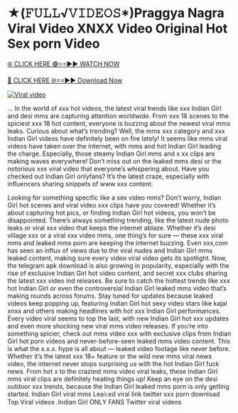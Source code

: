 <h1>★(𝙵𝚄𝙻𝙻√𝚅𝙸𝙳𝙴𝙾𝚂*)Praggya Nagra Viral Video XNXX Video Original Hot Sex porn Video</h1>

[🌐 CLICK HERE 🟢==►► WATCH NOW](https://trinoy99.blogspot.com/)

[🔴 CLICK HERE 🌐==►► Download Now](https://trinoy99.blogspot.com/)

[![Viral video](https://i.imgur.com/dJHk4Zq.gif)](https://trinoy99.blogspot.com/)

… In the world of xxx hot videos, the latest viral trends like xxx Indian Girl and desi mms are capturing attention worldwide. From xxx 18 scenes to the spiciest xxx 18 hot content, everyone is buzzing about the newest viral mms leaks. Curious about what’s trending? Well, the mms xxx category and xxx Indian Girl videos have definitely been on fire lately! It seems like mms viral videos have taken over the internet, with mms and hot Indian Girl leading the charge. Especially, those steamy Indian Girl mms and x xx clips are making waves everywhere! Don’t miss out on the leaked mms desi or the notorious xxx viral video that everyone’s whispering about. Have you checked out Indian Girl onlyfans? It’s the latest craze, especially with influencers sharing snippets of www xxx content.

Looking for something specific like a sex video mms? Don’t worry, Indian Girl hot scenes and viral video xxx clips have you covered! Whether it’s about capturing hot pics, or finding Indian Girl hot videos, you won’t be disappointed. There’s always something trending, like the latest nude photo leaks or viral xxx video that keeps the internet ablaze. Whether it’s desi village xxx or a viral xxx video mms, one thing’s for sure — these xxx viral mms and leaked mms porn are keeping the internet buzzing. Even xxx,com has seen an influx of views due to the viral nudes and Indian Girl mms leaked content, making sure every video viral video gets its spotlight. Now, the telegram apk download is also growing in popularity, especially with the rise of exclusive Indian Girl hot video content, and secret xxx clubs sharing the latest xxx video ind releases. Be sure to catch the hottest trends like xxx hot Indian Girl or even the controversial Indian Girl leaked mms video that’s making rounds across forums. Stay tuned for updates because leaked videos keep popping up, featuring Indian Girl hot sexy video stars like kajal xnxx and others making headlines with hot xxx Indian Girl performances. Every video viral seems to top the last, with new Indian Girl hot xxx updates and even more shocking new viral mms video releases. If you’re into something spicier, check out mms video xxx with exclusive clips from Indian Girl hot porn videos and never-before-seen leaked mms video content. This is what the x.x.x. hype is all about — leaked video footage like never before. Whether it’s the latest xxx 18+ feature or the wild new mms viral news video, the internet never stops surprising us with the hot Indian Girl fuck news. From hot x to the craziest mms video viral leaks, these Indian Girl mms viral clips are definitely heating things up! Keep an eye on the desi outdoor xxx trends, because the Indian Girl leaked mms porn is only getting started. Indian Girl viral mms Lea𝚔ed viral link twitter xxx porn download Top Viral videos .Indian Girl ONLY FANS Twitter viral videos

